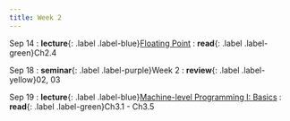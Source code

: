 ```yaml
---
title: Week 2
---
```


Sep 14
: **lecture**{: .label .label-blue}[Floating Point](/ics-fa24/assets/lec/03-float.pdf)
  : **read**{: .label .label-green}Ch2.4

Sep 18
: **seminar**{: .label .label-purple}Week 2
  : **review**{: .label .label-yellow}02, 03

Sep 19
: **lecture**{: .label .label-blue}[Machine-level Programming I: Basics](/ics-fa24/assets/lec/04-machine-basics.pdf)
  : **read**{: .label .label-green}Ch3.1 - Ch3.5